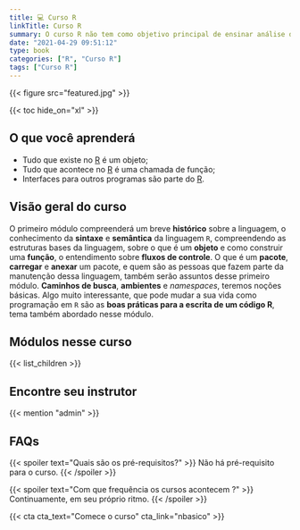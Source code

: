 ```yaml
---
title: 💻 Curso R
linkTitle: Curso R
summary: O curso R não tem como objetivo principal de ensinar análise de dados. Mas sim, proporcionar a você um conhecimento sobre a linguagem R, de modo que consiga usufruir todos os recursos que ela possa lhe proporcionar.
date: "2021-04-29 09:51:12"
type: book
categories: ["R", "Curso R"]
tags: ["Curso R"]
---
```


{{< figure src="featured.jpg" >}}

{{< toc hide_on="xl" >}}

## O que você aprenderá

- Tudo que existe no [R](http://r-project.org) é um objeto;
- Tudo que acontece no [R](http://r-project.org) é uma chamada de função;
- Interfaces para outros programas são parte do [R](http://r-project.org).

## Visão geral do curso

O primeiro módulo compreenderá um breve **histórico** sobre a linguagem, o conhecimento da **sintaxe** e **semântica** da linguagem `R`, compreendendo as estruturas bases da linguagem, sobre o que é um **objeto** e como construir uma **função**, o entendimento sobre **fluxos de controle**. O que é um **pacote**, **carregar** e **anexar** um pacote, e quem são as pessoas que fazem parte da manutenção dessa linguagem, também serão assuntos desse primeiro módulo. **Caminhos de busca**, **ambientes** e *namespaces*, teremos noções básicas. Algo muito interessante, que pode mudar a sua vida como programação em `R` são as **boas práticas para a escrita de um código R**, tema também abordado nesse módulo.

## Módulos nesse curso

{{< list_children >}}

## Encontre seu instrutor

{{< mention "admin" >}}

## FAQs

{{< spoiler text="Quais são os pré-requisitos?" >}}
Não há pré-requisito para o curso.
{{< /spoiler >}}

{{< spoiler text="Com que frequência os cursos acontecem ?" >}}
Continuamente, em seu próprio ritmo. 
{{< /spoiler >}}

{{< cta cta_text="Comece o curso" cta_link="nbasico" >}}
